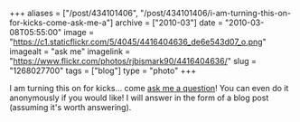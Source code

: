 +++
aliases = ["/post/434101406", "/post/434101406/i-am-turning-this-on-for-kicks-come-ask-me-a"]
archive = ["2010-03"]
date = "2010-03-08T05:55:00"
image = "https://c1.staticflickr.com/5/4045/4416404636_de6e543d07_o.png"
imagealt = "ask me"
imagelink = "https://www.flickr.com/photos/rjbismark90/4416404636/"
slug = "1268027700"
tags = ["blog"]
type = "photo"
+++

I am turning this on for kicks... come [ask me a question][1]! You can
even do it anonymously if you would like!  I will answer in the form of
a blog post (assuming it's worth answering).

[1]: http://blog.iambismark.net/ask
